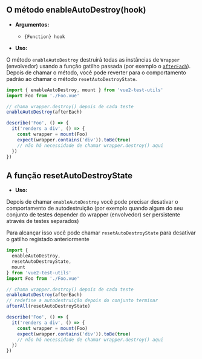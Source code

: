 ## O método enableAutoDestroy(hook)

- **Argumentos:**

  - `{Function} hook`

- **Uso:**

O método `enableAutoDestroy` destruirá todas as instâncias de `Wrapper` (envolvedor) usando a função gatilho passada (por exemplo o [`afterEach`](https://jestjs.io/docs/en/api#aftereachfn-timeout)). Depois de chamar o método, você pode reverter para o comportamento padrão ao chamar o método `resetAutoDestroyState`.

```js
import { enableAutoDestroy, mount } from 'vue2-test-utils'
import Foo from './Foo.vue'

// chama wrapper.destroy() depois de cada teste
enableAutoDestroy(afterEach)

describe('Foo', () => {
  it('renders a div', () => {
    const wrapper = mount(Foo)
    expect(wrapper.contains('div')).toBe(true)
    // não há necessidade de chamar wrapper.destroy() aqui
  })
})
```

## A função resetAutoDestroyState

- **Uso:**

Depois de chamar `enableAutoDestroy` você pode precisar desativar o comportamento de autodestruição (por exemplo quando algum do seu conjunto de testes depender do wrapper (envolvedor) ser persistente através de testes separados)

Para alcançar isso você pode chamar `resetAutoDestroyState` para desativar o gatilho registado anteriormente

```js
import {
  enableAutoDestroy,
  resetAutoDestroyState,
  mount
} from 'vue2-test-utils'
import Foo from './Foo.vue'

// chama wrapper.destroy() depois de cada teste
enableAutoDestroy(afterEach)
// redefine a autodestruição depois do conjunto terminar
afterAll(resetAutoDestroyState)

describe('Foo', () => {
  it('renders a div', () => {
    const wrapper = mount(Foo)
    expect(wrapper.contains('div')).toBe(true)
    // não há necessidade de chamar wrapper.destroy() aqui
  })
})
```
